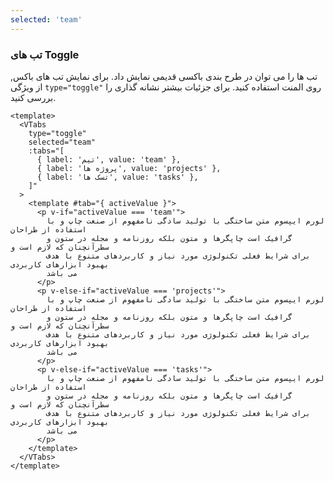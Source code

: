 ```yaml
---
selected: 'team'
---
```


### تب های Toggle

تب ها را می توان در طرح بندی باکسی قدیمی نمایش داد.
برای نمایش تب های باکس, از ویژگی `type="toggle"` روی المنت استفاده کنید.
برای جزئیات بیشتر نشانه گذاری را بررسی کنید.

<!--code-->

```vue
<template>
  <VTabs
    type="toggle"
    selected="team"
    :tabs="[
      { label: 'تیم', value: 'team' },
      { label: 'پروژه ها', value: 'projects' },
      { label: 'تسک ها', value: 'tasks' },
    ]"
  >
    <template #tab="{ activeValue }">
      <p v-if="activeValue === 'team'">
        لورم ایپسوم متن ساختگی با تولید سادگی نامفهوم از صنعت چاپ و با استفاده از طراحان
        گرافیک است چاپگرها و متون بلکه روزنامه و مجله در ستون و سطرآنچنان که لازم است و
        برای شرایط فعلی تکنولوژی مورد نیاز و کاربردهای متنوع با هدف بهبود ابزارهای کاربردی
        می باشد
      </p>
      <p v-else-if="activeValue === 'projects'">
        لورم ایپسوم متن ساختگی با تولید سادگی نامفهوم از صنعت چاپ و با استفاده از طراحان
        گرافیک است چاپگرها و متون بلکه روزنامه و مجله در ستون و سطرآنچنان که لازم است و
        برای شرایط فعلی تکنولوژی مورد نیاز و کاربردهای متنوع با هدف بهبود ابزارهای کاربردی
        می باشد
      </p>
      <p v-else-if="activeValue === 'tasks'">
        لورم ایپسوم متن ساختگی با تولید سادگی نامفهوم از صنعت چاپ و با استفاده از طراحان
        گرافیک است چاپگرها و متون بلکه روزنامه و مجله در ستون و سطرآنچنان که لازم است و
        برای شرایط فعلی تکنولوژی مورد نیاز و کاربردهای متنوع با هدف بهبود ابزارهای کاربردی
        می باشد
      </p>
    </template>
  </VTabs>
</template>
```

<!--/code-->

<!--example-->

<VTabs type="toggle" selected="team" :tabs="[{ label: 'تیم', value: 'team' },{ label: 'پروژه ها', value: 'projects' },{ label: 'تسک ها', value: 'tasks' }]">
  <template #tab="{ activeValue }">
    <p v-if="activeValue === 'team'">
لورم ایپسوم متن ساختگی با تولید سادگی نامفهوم از صنعت چاپ و با استفاده از طراحان گرافیک است چاپگرها و متون بلکه روزنامه و مجله در ستون و سطرآنچنان که لازم است و برای شرایط فعلی تکنولوژی مورد نیاز و کاربردهای متنوع با هدف بهبود ابزارهای کاربردی می باشد
    </p>
    <p v-else-if="activeValue === 'projects'">
لورم ایپسوم متن ساختگی با تولید سادگی نامفهوم از صنعت چاپ و با استفاده از طراحان گرافیک است چاپگرها و متون بلکه روزنامه و مجله در ستون و سطرآنچنان که لازم است و برای شرایط فعلی تکنولوژی مورد نیاز و کاربردهای متنوع با هدف بهبود ابزارهای کاربردی می باشد
    </p>
    <p v-else-if="activeValue === 'tasks'">
لورم ایپسوم متن ساختگی با تولید سادگی نامفهوم از صنعت چاپ و با استفاده از طراحان گرافیک است چاپگرها و متون بلکه روزنامه و مجله در ستون و سطرآنچنان که لازم است و برای شرایط فعلی تکنولوژی مورد نیاز و کاربردهای متنوع با هدف بهبود ابزارهای کاربردی می باشد
    </p>
  </template>
</VTabs>

<!--/example-->
